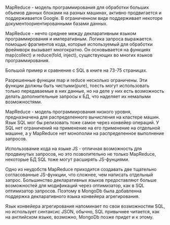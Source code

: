 MapReduce - модель программирования для обработки больших объемов данных блоками на разных машинах, активно продвигается и поддерживается Google. В ограниченном виде поддерживает некоторе документоориентированными базами данных. 

MapReduce - нечто среднее между декларативным языком программирования и императивным. Логика запроса выражается. помощью фрагментов кода, которые используемый для обработки фреймворк вызывает многократно. Он основывается на функциях map(collect) и reduce(fold, inject), существующих во многих языков программирования.

Большой пример и сравнение с SQL в книге на 73-75 страницах.

Разрешенные функции map и reduce несколько ограничены. Эти функции должны быть чистыми(pure), тоесть могут использовать только передаваемые в них данные, но на деле у них есть возможность делать дополнительные запросы к БД, что наделяет их немалыми возможностями.

MapReduce - модель программирования низкого уровня, предназначена для распределенного вычисления на кластере машин. Язык SQL мог бы релизовать тоже самое через конвейер операций. У SQL нет ограничений на применение на его применение на отдельной машине, а у MapReduce нет монополии на распределенное выполнение запросов.

Использование кода на языке JS - отличная возможность для продвинутых запросов, но это позволительно не только MapReduce, некоторые БД SQL тоже могут расширять JS-фунциями.

Одно из неудобств MapReduce  приходится создавать две тщательно согласованные JS-функции, что сложнее, чем написать отдельный запрос. Большинство декларативных языков предоставляют больше возможностей для модификаций через оптимизатор, как в SQL оптимизатор запросов. Поэтому в MongoDb была добавленна поддержка декларативного языка конвейера агрегирования.

Язык конвейера агрегирования напоминает по свои возможностям SQL, но использует синтаксис JSON, обычно, SQL привычнее читается, как на английском языке, возможно, MongoDb позже придет и к этому.